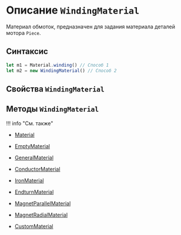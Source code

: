 # Описание `WindingMaterial`
Материал обмоток, предназначен для задания материала деталей мотора `Piece`.

## Синтаксис
```javascript
let m1 = Material.winding() // Способ 1
let m2 = new WindingMaterial() // Способ 2
```

## Свойства `WindingMaterial`


## Методы `WindingMaterial`


!!! info "См. также"
- [Material](./../../../globalObjects/Material/_index.md)

- [EmptyMaterial](./../EmptyMaterial/_index.md)

- [GeneralMaterial](./../GeneralMaterial/_index.md)

- [ConductorMaterial](./../ConductorMaterial/_index.md)

- [IronMaterial](./../IronMaterial/_index.md)

- [EndturnMaterial](./../EndturnMaterial/_index.md)

- [MagnetParallelMaterial](./../MagnetParallelMaterial/_index.md)

- [MagnetRadialMaterial](./../MagnetRadialMaterial/_index.md)

- [CustomMaterial](./../CustomMaterial/_index.md)
